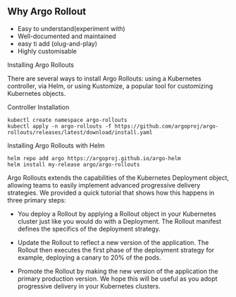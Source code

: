 
## Why Argo Rollout

- Easy to understand(experiment with)
- Well-documented and maintained
- easy ti add (olug-and-play)
- Highly customisable

Installing Argo Rollouts

There are several ways to install Argo Rollouts: using a Kubernetes controller, via Helm, or using Kustomize, a popular tool for customizing Kubernetes objects.

Controller Installation
```
kubectl create namespace argo-rollouts
kubectl apply -n argo-rollouts -f https://github.com/argoproj/argo-rollouts/releases/latest/download/install.yaml
```

Installing Argo Rollouts with Helm

```
helm repo add argo https://argoproj.github.io/argo-helm
helm install my-release argo/argo-rollouts

```


Argo Rollouts extends the capabilities of the Kubernetes Deployment object, allowing teams to easily implement advanced progressive delivery strategies. We provided a quick tutorial that shows how this happens in three primary steps:

- You deploy a Rollout by applying a Rollout object in your Kubernetes cluster just like you would do with a Deployment. The Rollout manifest defines the specifics of the deployment strategy.

- Update the Rollout to reflect a new version of the application. The Rollout then executes the first phase of the deployment strategy for example, deploying a canary to 20% of the pods. 

- Promote the Rollout by making the new version of the application the primary production version.
We hope this will be useful as you adopt progressive delivery in your Kubernetes clusters. 




